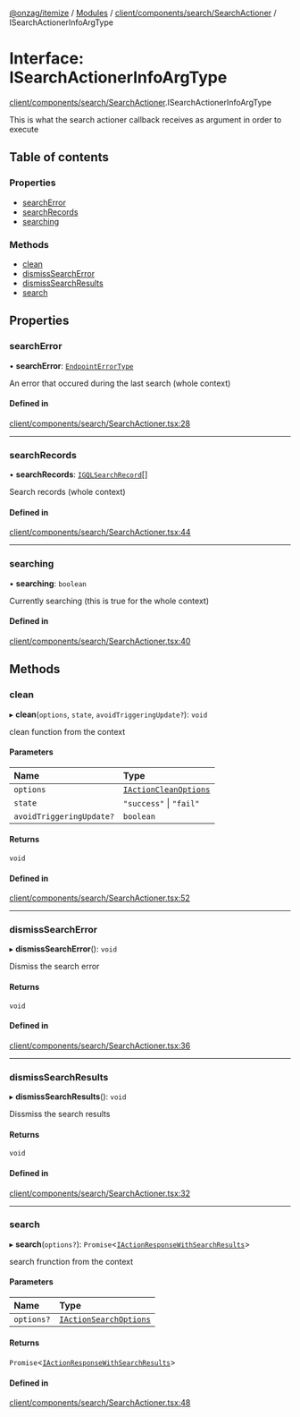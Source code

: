 [@onzag/itemize](../README.md) / [Modules](../modules.md) / [client/components/search/SearchActioner](../modules/client_components_search_SearchActioner.md) / ISearchActionerInfoArgType

# Interface: ISearchActionerInfoArgType

[client/components/search/SearchActioner](../modules/client_components_search_SearchActioner.md).ISearchActionerInfoArgType

This is what the search actioner callback receives as argument
in order to execute

## Table of contents

### Properties

- [searchError](client_components_search_SearchActioner.ISearchActionerInfoArgType.md#searcherror)
- [searchRecords](client_components_search_SearchActioner.ISearchActionerInfoArgType.md#searchrecords)
- [searching](client_components_search_SearchActioner.ISearchActionerInfoArgType.md#searching)

### Methods

- [clean](client_components_search_SearchActioner.ISearchActionerInfoArgType.md#clean)
- [dismissSearchError](client_components_search_SearchActioner.ISearchActionerInfoArgType.md#dismisssearcherror)
- [dismissSearchResults](client_components_search_SearchActioner.ISearchActionerInfoArgType.md#dismisssearchresults)
- [search](client_components_search_SearchActioner.ISearchActionerInfoArgType.md#search)

## Properties

### searchError

• **searchError**: [`EndpointErrorType`](../modules/base_errors.md#endpointerrortype)

An error that occured during the last search (whole context)

#### Defined in

[client/components/search/SearchActioner.tsx:28](https://github.com/onzag/itemize/blob/5c2808d3/client/components/search/SearchActioner.tsx#L28)

___

### searchRecords

• **searchRecords**: [`IGQLSearchRecord`](gql_querier.IGQLSearchRecord.md)[]

Search records (whole context)

#### Defined in

[client/components/search/SearchActioner.tsx:44](https://github.com/onzag/itemize/blob/5c2808d3/client/components/search/SearchActioner.tsx#L44)

___

### searching

• **searching**: `boolean`

Currently searching (this is true for the whole context)

#### Defined in

[client/components/search/SearchActioner.tsx:40](https://github.com/onzag/itemize/blob/5c2808d3/client/components/search/SearchActioner.tsx#L40)

## Methods

### clean

▸ **clean**(`options`, `state`, `avoidTriggeringUpdate?`): `void`

clean function from the context

#### Parameters

| Name | Type |
| :------ | :------ |
| `options` | [`IActionCleanOptions`](client_providers_item.IActionCleanOptions.md) |
| `state` | ``"success"`` \| ``"fail"`` |
| `avoidTriggeringUpdate?` | `boolean` |

#### Returns

`void`

#### Defined in

[client/components/search/SearchActioner.tsx:52](https://github.com/onzag/itemize/blob/5c2808d3/client/components/search/SearchActioner.tsx#L52)

___

### dismissSearchError

▸ **dismissSearchError**(): `void`

Dismiss the search error

#### Returns

`void`

#### Defined in

[client/components/search/SearchActioner.tsx:36](https://github.com/onzag/itemize/blob/5c2808d3/client/components/search/SearchActioner.tsx#L36)

___

### dismissSearchResults

▸ **dismissSearchResults**(): `void`

Dissmiss the search results

#### Returns

`void`

#### Defined in

[client/components/search/SearchActioner.tsx:32](https://github.com/onzag/itemize/blob/5c2808d3/client/components/search/SearchActioner.tsx#L32)

___

### search

▸ **search**(`options?`): `Promise`<[`IActionResponseWithSearchResults`](client_providers_item.IActionResponseWithSearchResults.md)\>

search frunction from the context

#### Parameters

| Name | Type |
| :------ | :------ |
| `options?` | [`IActionSearchOptions`](client_providers_item.IActionSearchOptions.md) |

#### Returns

`Promise`<[`IActionResponseWithSearchResults`](client_providers_item.IActionResponseWithSearchResults.md)\>

#### Defined in

[client/components/search/SearchActioner.tsx:48](https://github.com/onzag/itemize/blob/5c2808d3/client/components/search/SearchActioner.tsx#L48)
